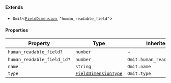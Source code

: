 #### Extends

* `Omit`<[`FieldDimension`](./api_html/FieldDimension.md), `"human_readable_field"`>

#### Properties

| Property                                                        | Type                                                     | Inherited from                 |
| --------------------------------------------------------------- | -------------------------------------------------------- | ------------------------------ |
| <a id="human_readable_field"></a> `human_readable_field?`       | `number`                                                 | -                              |
| <a id="human_readable_field_id"></a> `human_readable_field_id?` | `number`                                                 | `Omit.human_readable_field_id` |
| <a id="name"></a> `name`                                        | `string`                                                 | `Omit.name`                    |
| <a id="type"></a> `type`                                        | [`FieldDimensionType`](./api_html/FieldDimensionType.md) | `Omit.type`                    |
